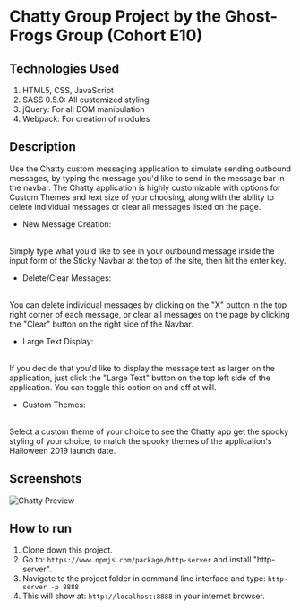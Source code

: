 # Chatty Group Project by the Ghost-Frogs Group (Cohort E10)
## Technologies Used
1. HTML5, CSS, JavaScript
2. SASS 0.5.0: All customized styling
3. jQuery: For all DOM manipulation 
4. Webpack: For creation of modules

## Description
Use the Chatty custom messaging application to simulate sending outbound messages, by typing the message you'd like to send in the message bar in the navbar. The Chatty application is highly customizable with options for Custom Themes and text size of your choosing, along with the ability to delete individual messages or clear all messages listed on the page. 

* New Message Creation:
<br>
Simply type what you'd like to see in your outbound message inside the input form of the Sticky Navbar at the top of the site, then hit the enter key.

* Delete/Clear Messages:
<br>
You can delete individual messages by clicking on the "X" button in the top right corner of each message, or clear all messages on the page by clicking the "Clear" button on the right side of the Navbar.

* Large Text Display:
<br>
If you decide that you'd like to display the message text as larger on the application, just click the "Large Text" button on the top left side of the application. You can toggle this option on and off at will.

* Custom Themes:
<br>
Select a custom theme of your choice to see the Chatty app get the spooky styling of your choice, to match the spooky themes of the application's Halloween 2019 launch date.

## Screenshots
![Chatty Preview]()

## How to run
1. Clone down this project.
2. Go to: `https://www.npmjs.com/package/http-server` and install "http-server".  
2. Navigate to the project folder in command line interface and type: `http-server -p 8888`  
3. This will show at: `http://localhost:8888` in your internet browser.  

